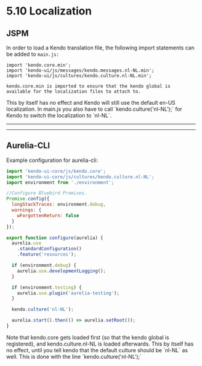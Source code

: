 # 5.10 Localization

## **JSPM**

In order to load a Kendo translation file, the following import statements can be added to `main.js:`

```
import 'kendo.core.min';
import 'kendo-ui/js/messages/kendo.messages.nl-NL.min';
import 'kendo-ui/js/cultures/kendo.culture.nl-NL.min';
```

`kendo.core.min is imported to ensure that the kendo global is available for the localization files to attach to.`

This by itself has no effect and Kendo will still use the default en-US localization. In main.js you also have to call \`kendo.culture\('nl-NL'\);\` for Kendo to switch the localization to \`nl-NL\`.

---

---

## **Aurelia-CLI**

Example configuration for aurelia-cli:

```js
import 'kendo-ui-core/js/kendo.core';
import 'kendo-ui-core/js/cultures/kendo.culture.nl-NL';
import environment from './environment';

//Configure Bluebird Promises.
Promise.config({
  longStackTraces: environment.debug,
  warnings: {
    wForgottenReturn: false
  }
});

export function configure(aurelia) {
  aurelia.use
    .standardConfiguration()
    .feature('resources');

  if (environment.debug) {
    aurelia.use.developmentLogging();
  }

  if (environment.testing) {
    aurelia.use.plugin('aurelia-testing');
  }

  kendo.culture('nl-NL');

  aurelia.start().then(() => aurelia.setRoot());
}
```

Note that kendo.core gets loaded first \(so that the kendo global is registered\), and kendo.culture.nl-NL is loaded afterwards. This by itself has no effect, until you tell kendo that the default culture should be \`nl-NL\` as well. This is done with the line \`kendo.culture\('nl-NL'\);\`

